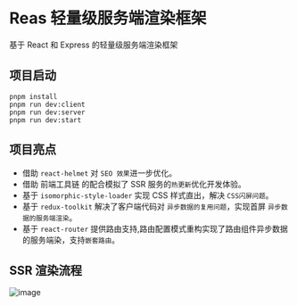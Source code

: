 # Reas 轻量级服务端渲染框架

基于 React 和 Express 的轻量级服务端渲染框架

## 项目启动

```
pnpm install
pnpm run dev:client
pnpm run dev:server
pnpm run dev:start
```
## 项目亮点
* 借助 `react-helmet` 对 `SEO 效果`进一步优化。
* 借助 前端工具链 的配合模拟了 SSR 服务的`热更新`优化开发体验。
* 基于 `isomorphic-style-loader` 实现 CSS 样式直出，解决 `CSS闪屏问题`。
* 基于 `redux-toolkit` 解决了客户端代码对 `异步数据的复用问题`，实现首屏 `异步数据的服务端渲染`。
* 基于 `react-router` 提供路由支持,路由配置模式重构实现了路由组件异步数据的服务端染，支持`嵌套路由`。

## SSR 渲染流程
![image](https://github.com/Magicalboys/Reas/assets/98963572/457c5847-4c83-414a-a760-8bdddf05533a)


